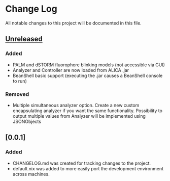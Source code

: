 # Change Log
All notable changes to this project will be documented in this file.

## [Unreleased]
### Added
- PALM and dSTORM fluorophore blinking models (not accessible via GUI)
- Analyzer and Controller are now loaded from ALICA .jar
- BeanShell basic support (executing the .jar causes a BeanShell console to run)

### Removed
- Multiple simultaneous analyzer option. Create a new custom encapsulating analyzer
  if you want the same functionality. Possibility to output multiple values from
  Analyzer will be implemented using JSONObjects


## [0.0.1]
### Added
- CHANGELOG.md was created for tracking changes to the project.
- default.nix was added to more easily port the development
  environment across machines.

[Unreleased]: https://github.com/MStefko/STEADIER-SAILOR/compare/0.0.1...HEAD
